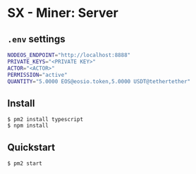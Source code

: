 # SX - Miner: Server

## `.env` settings

```bash
NODEOS_ENDPOINT="http://localhost:8888"
PRIVATE_KEYS="<PRIVATE KEY>"
ACTOR="<ACTOR>"
PERMISSION="active"
QUANTITY="5.0000 EOS@eosio.token,5.0000 USDT@tethertether"
```

## Install

```
$ pm2 install typescript
$ npm install
```

## Quickstart

```
$ pm2 start
```
